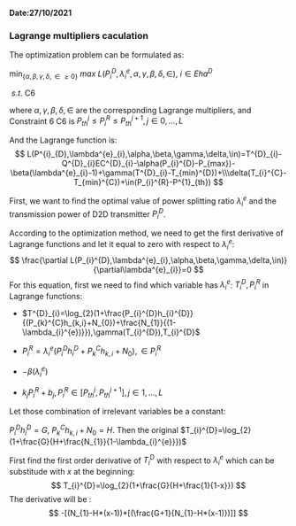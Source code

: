**Date:27/10/2021**



### Lagrange multipliers caculation

The optimization problem can be formulated as:

$\min_{\{\alpha,\beta,\gamma,\delta,\in \ge0\}}$ $max$ $L(P_{i}^{D},\lambda^{e}_{i},\alpha,\gamma,\beta,\delta,\in)$, $i\in Eha^{D}$

​           $s.t.$  C6

where $\alpha,\gamma,\beta,\delta,\in$ are the corresponding Lagrange multipliers, and Constraint 6 C6 is $P^{j}_{th}\le P_{i}^{R}\le P_{th}^{j+1}, j\in 0,\dots,L$

And the Lagrange function is:
$$
L(P^{i}_{D},\lambda^{e}_{i},\alpha,\beta,\gamma,\delta,\in)=T^{D}_{i}-Q^{D}_{i}EC^{D}_{i}-\alpha(P_{i}^{D}-P_{max})-\beta(\lambda^{e}_{i}-1)+\gamma(T^{D}_{i}-T_{min}^{D})+\\\delta(T_{i}^{C}-T_{min}^{C})+\in(P_{i}^{R}-P^{1}_{th})
$$


First, we want  to find the optimal value of power splitting ratio $\lambda^{e}_{i}$ and the transmission power of D2D transmitter $P_{i}^{D}$.

According to the optimization method, we need to get the first derivative of Lagrange functions and let it equal to zero with respect to $\lambda^{e}_{i}$:
$$
\frac{\partial L(P_{i}^{D},\lambda^{e}_{i},\alpha,\beta,\gamma,\delta,\in)}{\partial\lambda^{e}_{i}}=0
$$
For this equation, first we need to find which variable has $\lambda^{e}_{i}$: $T^{D}_{i},P^{R}_{i}$ in Lagrange functions:

- $T^{D}_{i}=\log_{2}(1+\frac{P_{i}^{D}h_{i}^{D}}{(P_{k}^{C}h_{k,i}+N_{0})+\frac{N_{1}}{(1-\lambda_{i}^{e})}}),\gamma(T_{i}^{D}),T_{i}^{D}$

- $P_{i}^{R}=\lambda_{i}^{e}(P_{i}^{D}h^{D}_{i}+P_{k}^{C}h_{k,i}+N_{0}),\in P_{i}^{R}$
- $-\beta(\lambda^{e}_{i})$
- $k_{j}P_{i}^{R}+b_{j},P_{i}^{R}\in [P_{th}^{j},P_{th}^{j+1}],j\in1,\dots,L$

Let those combination  of irrelevant variables be a constant:

$P_{i}^{D}h_{i}^{D}=G$, $P_{k}^{C}h_{k,i}+N_{0}=H$. Then the original $T_{i}^{D}=\log_{2}(1+\frac{G}{H+\frac{N_{1}}{1-\lambda_{i}^{e}}})$

First find the first order derivative of $T^{D}_{i}$ with respect to $\lambda^{e}_{i}$ which can be substitude with $x$ at  the beginning:
$$
T_{i}^{D}=\log_{2}(1+\frac{G}{H+\frac{1}{1-x}})
$$
The derivative will be :
$$
-[(N_{1}-H*(x-1))*[(\frac{G+1}{N_{1}-H*(x-1)})]]
$$
